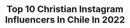 ---
title: Top 10 Christian Instagram Influencers In Chile In 2022
description: >-
  Find top christian Instagram influencers in Chile in 2022. Most popular hashtags: #tbt #chile #love #nature.
platform: Instagram
hits: 48
text_top: Identify the most popular Instagram profiles on inBeat.
text_bottom: Our database aggregates 48 Instagram influencers like this in Chile for you to pitch.
profiles:
  - username: "christianzapata.cl"
    fullname: >-
      Cirographia
    bio: >-
      Freelance | Fixed Gears ⚙️. @bike_color Contacto@christianzapata.cl
    location: "Chile"
    followers: 17178
    engagement: 659
    commentsToLikes: 0.014712
    id: ck5c395zlyu3i0i11c31iqfpa
    verified: false
    hashtags: "#smile, #night, #edition, #2020"
  - username: "christiandawson"
    fullname: >-
      Christian Dawson
    bio: >-
      📍Santiago, Chile @adidasskateboarding @gangstabrand 🎥✨
    location: "Chile"
    followers: 6892
    engagement: 979
    commentsToLikes: 0.071027
    id: ck55l8jy30zxd0i11p7c8ncx1
    verified: false
    hashtags: "#tbt, #copanationale, #skateboardingisfun, #skate"
  - username: "marianabacarreza_mbomakeup"
    fullname: >-
      MBO MAKEUP | Mariana Bacarreza
    bio: >-
      💄 Profesión actual Maquillaje y Pelo. 💆🏻‍♀️ Estudiante de Cosmetología. 🍔 Egresada de gastronomía. 🐶 #animallover
    location: "Chile"
    followers: 20796
    engagement: 469
    commentsToLikes: 0.279065
    id: ck6tzyzpacobz0j71v9jm7tiq
    verified: false
    hashtags: "#makeup, #skincare, #hairstyle, #skincareroutine"
  - username: "mario.casas.fotos"
    fullname: >-
      MARIO CASAS FOTOS
    bio: >-
      Fans page dedicada a Mario Casas ❤ @mario_houses
    location: "Chile"
    followers: 46316
    engagement: 638
    commentsToLikes: 0.012571
    id: ck9weu08gltps0j78gd3oou0n
    verified: false
    hashtags: "#mariocasasfotos, #jueves, #mariocasas, #tbt"
  - username: "mimazamall"
    fullname: >-
      MIMA ZAMALL
    bio: >-
      🏳️‍🌈 Ser, es el acto más rebelde 🏳️‍🌈 Fashion Designer + Stylist + Art Director 🌍 @mimazamallshop
    location: "Chile"
    followers: 21316
    engagement: 508
    commentsToLikes: 0.092904
    id: ck0vyw57r62rw0i19s05m66vn
    verified: false
    hashtags: "#quedateencasa, #supportlocal, #stayhome, #supportartists"
  - username: "imatiasbello"
    fullname: >-
      i𝐌𝕒𝕥í𝕒𝕤 👑
    bio: >-
      MB👑 Latino 📍 Cantante Integrante de @aionmusic.cl ✨ #Noquiereanadie Escucha nuestro último single 👇🏻
    location: "Chile"
    followers: 6525
    engagement: 718
    commentsToLikes: 0.160649
    id: ck5zuceu223e40i14o5aq7oqv
    verified: false
    hashtags: "#aionbajolaluna, #followme, #phototheday, #aionmusic"
  - username: "franciscochavez1"
    fullname: >-
      franciscochavez
    bio: >-
      No vine a competir, vine a crecer..." BM www.bodywork.cl Videos:
    location: "Chile"
    followers: 40271
    engagement: 227
    commentsToLikes: 0.027904
    id: ck6tl03155qca0j71dqzfuoq5
    verified: false
    hashtags: "#equipo, #tvshow, #nationalpark, #losangeles2020"
  - username: "dinamiterasanchez"
    fullname: >-
      Rosario Sanchez
    bio: >-
      tu sabes como soy, me gusta ser así 👽🌝🍟 Todos los links de mi vida acá 👇👇👇
    location: "Chile"
    followers: 10623
    engagement: 474
    commentsToLikes: 0.042602
    id: ck5hs70bqw3eh0i11yavc0bnd
    verified: false
    hashtags: "#tbt"
  - username: "fmilagros"
    fullname: >-
      Fernando Milagros
    bio: >-
      📩 contacto@fernandomilagros.cl @pvjvros
    location: "Chile"
    followers: 26875
    engagement: 154
    commentsToLikes: 0.038597
    id: ck5hnnec7o2hb0i11g5utpsdr
    verified: false
    hashtags: "#directo, #rondacooperativa, #quilapayun, #pelonegro"
  - username: "agustinpastorino"
    fullname: >-
      Agustin Pastorino
    bio: >-
      
    location: "Chile"
    followers: 149183
    engagement: 184
    commentsToLikes: 0.027619
    id: ck5zjfmxyhi3m0i140trji2kx
    verified: true
    hashtags: "#chile, #pichilemu, #galapagos, #tbt"
---
